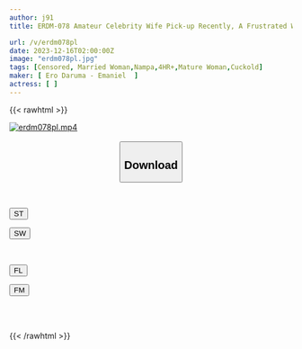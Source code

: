 ```yaml
---
author: j91
title: ERDM-078 Amateur Celebrity Wife Pick-up Recently, A Frustrated Wife Who Hasn't Had Sex With Her Husband Has Been Called Out And Cheated On Her For 4 Hours Of Raw Video Footage

url: /v/erdm078pl
date: 2023-12-16T02:00:00Z
image: "erdm078pl.jpg"
tags: [Censored, Married Woman,Nampa,4HR+,Mature Woman,Cuckold]
maker: [ Ero Daruma - Emaniel  ]
actress: [ ]
---
```



{{< rawhtml >}}

<div class="video" data-videoid="GeVdkG3Ovkt1zqv">
    <a href="javascript:;">
        <img src="/v/erdm078pl/erdm078pl.jpg" width="WIDTH" height="HEIGHT" alt="erdm078pl.mp4" loading="lazy">
    </a>
</div>

<script type="text/javascript" src="https://j91.asia/asset/on-demand-st.js"></script>

<br>
  <link rel="stylesheet" href="https://j91.asia/asset/bs5.css">
  
  <center>
  <button class="btn btn-primary" type="button" data-bs-toggle="collapse" data-bs-target=".multi-collapse" aria-expanded="false" aria-controls="multiCollapseExample1 multiCollapseExample2"><h2>Download</h2></button></center>
</p>
<div class="row">
  <div class="col">
    <div class="collapse multi-collapse" id="multiCollapseExample1">
      <div class="card card-body">
	      	      <br>
<div class="buttons">  
<p><a href="https://streamtape.to/v/GeVdkG3Ovkt1zqv" target="_blank"><button class="btn-hover color-3"><i class="fa fa-download"></i> ST</button></a></p>
<p><a href="https://flaswish.com/t57121i4ajai" target="_blank"><button class="btn-hover color-2"><i class="fa fa-download"></i> SW</button></a></p></div>
    </div>
  </div>
</div>
  <div class="col">
    <div class="collapse multi-collapse" id="multiCollapseExample2">
      <div class="card card-body">
	      <br>
<div class="buttons">
<p><a href="javascript:;" target="_blank"><button class="btn-hover color-9"><i class="fa fa-download"></i> FL</button></a></p>
<p><a href="javascript:;" target="_blank"><button class="btn-hover color-8"><i class="fa fa-download"></i> FM</button></a></p></div>
<br><br>
      </div>
    </div>
  </div>
</div>

{{< /rawhtml >}}